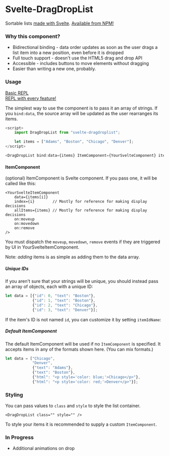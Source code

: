 # Svelte-DragDropList

Sortable lists [made with Svelte](https://madewithsvelte.com/svelte-dragdroplist).  [Available from NPM!](https://www.npmjs.com/package/svelte-dragdroplist)  

### Why this component?

* Bidirectional binding - data order updates as soon as the user drags a list item into a new position, even before it is dropped
* Full touch support - doesn't use the HTML5 drag and drop API
* Accessible - includes buttons to move elements without dragging
* Easier than writing a new one, probably.

### Usage

[Basic REPL](https://svelte.dev/repl/6fb61b9868734493aec65eb53dc1a4bd?version=3.22.2)  
[REPL with every feature!](https://svelte.dev/repl/915db3b3ed704fddb7ddfb64bcbc2624?version=3.22.2)  

The simplest way to use the component is to pass it an array of strings.  If you `bind:data`, the source array will be updated as the user rearranges its items.
```js
<script>
    import DragDropList from "svelte-dragdroplist";

    let items = ["Adams", "Boston", "Chicago", "Denver"];
</script>

<DragDropList bind:data={items} ItemComponent={YourSvelteComponent} itemIdName={"uuid"} />
```

#### ItemComponent

(optional) ItemComponent is Svelte component.
If you pass one, it will be called like this:

```
<YourSvelteItemComponent 
    data={items[i]}
    index={i}        // Mostly for reference for making display decisions
    allItems={items} // Mostly for reference for making display decisions
    on:moveup
    on:movedown
    on:remove
/>
```
You must dispatch the `moveup`, `movedown`, `remove` events if they are triggered by UI in YourSvelteItemComponent.

Note: _adding_ items is as simple as adding them to the data array.

##### Unique IDs

If you aren't sure that your strings will be unique, you should instead pass an array of objects, each with a unique ID:  

```js
let data = [{"id": 0, "text": "Boston"},
            {"id": 1, "text": "Boston"},
            {"id": 2, "text": "Chicago"},
            {"id": 3, "text": "Denver"}];
```

If the item's ID is not named `id`, you can customize it by setting `itemIdName`:

##### Default ItemComponent

The default ItemComponent will be used if no `ItemComponent` is specified.
It accepts items in any of the formats shown here.  (You can mix formats.)
```js
let data = ["Chicago", 
            "Denver",
            {"text": "Adams"},
            {"text": "Boston"},
            {"html": "<p style='color: blue;'>Chicago</p>"},
            {"html": "<p style='color: red;'>Denver</p>"}];
```

### Styling

You can pass values to `class` and `style` to style the list container.

```
<DragDropList class="" style="" />
```

To style your items it is recommended to supply a custom `ItemComponent`.

### In Progress

* Additional animations on drop
